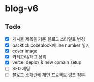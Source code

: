 # blog-v6

## Todo

- [x] 게시물 제목을 기존 블로그 스타일로 변경
- [x] backtick codeblock에 line number 넣기
- [x] cover image
- [x] 카테고리/태그 정리
- [x] vercel deploy & new domain setup
- [ ] SEO 세팅
- [ ] 블로그 소개란에 개인 프로젝트 링크 첨부
